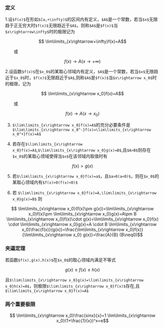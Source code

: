 ### 定义
 1.设`$f(x)$`在形如`$[a,+\infty)$`的区间内有定义，`$A$`是一个常数，若当`$x$`无限趋于正无穷大时`$f(x)$`无限趋近于`$A$`，则称`$A$`是`$f(x)$`当`$x\rightarrow\infty$`时的极限记为

```math
    \lim\limits_{x\rightarrow+\infty}f(x)=A
```
&emsp;&emsp;或
```math
f(x)\rightarrow A(x\rightarrow+\infty)
```
2.设函数`$f(x)$`在`$x_0$`的某取心邻域内有定义，`$A$`是一个常数，若当`$x$`无限趋近于`$x_0$`时，`$f(x)$`无限趋近于`$A$`,则称`$A$`是`$f(x)$`当`$x\rightarrow x_0$`时的极限，记为
```math
    \lim\limits_{x\rightarrow x_0}f(x)=A
```
&emsp;&emsp;或
```math
    f(x)\rightarrow A(x\rightarrow x_0)
```

3. `$\lim\limits_{x\rightarrow x_0}f(x)=A$`的充分必要条件是`$\lim\limits_{x\rightarrow x_0^-}f(x)=\lim\limits_{x\rightarrow x_0^+}f(x)=A$`

4. 若存在`$\lim\limits_{x\rightarrow x_0}f(x)=A$`,`$\lim\limits_{x\rightarrow x_0}g(x)=B$`,且`$A>B$`则存在`$x_0$`的某取心领域使得当`$x$`在该邻域内取值时有
```math
f(x)>g(x)
```
5. 若`$\lim\limits_{x\rightarrow x_0}f(x)=a$`，且`$a>0(a<0)$`，则在`$x_0$`的某取心领域内有`$f(x)>0(f(x)<0)$`

6. 若 `$\lim\limits_{x\rightarrow x_0}f(x)=A,\lim\limits_{x\rightarrow x_0}g(x)=B$` 则

```math
    \lim\limits_{x\rightarrow x_0}(f(x)\pm g(x))=\lim\limits_{x\rightarrow x_0}f(x)\pm \lim\limits_{x\rightarrow x_0}g(x)=A\pm B
    
    \lim\limits_{x\rightarrow x_0}f(x)\cdot g(x)=\lim\limits_{x\rightarrow x_0}f(x) \cdot \lim\limits_{x\rightarrow x_0}g(x)=A \cdot B
    
    \lim\limits_{x\rightarrow x_0}\frac{f(x)}{g(x)}=\frac{\lim\limits_{x\rightarrow x_0}f(x)}{\lim\limits_{x\rightarrow x_0} g(x)}=\frac{A}{B}     (B\neq0)
```
### 夹逼定理
 
若函数`$f(x),g(x),h(x)$`在`$x_0$`的取心领域内满足不等式
```math
    g(x)\leqslant f(x) \leqslant h(x)
```
且`$\lim\limits_{x\rightarrow x_0}g(x)=\lim\limits_{x\rightarrow x_0}h(x)=A$`，则极限`$\lim\limits_{x\rightarrow x_0}f(x)$`存在,且`$\lim\limits_{x\rightarrow x_0}f(x)=A$`

### 两个重要极限
```math
    \lim\limits_{x\rightarrow x_0}\frac{sinx}{x}=1
    
    
     \lim\limits_{x\rightarrow x_0}(1+\frac{1}{x})^x=e
```

 
